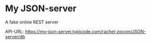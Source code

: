 # My JSON-server
A fake online REST server

API-URL: https://my-json-server.typicode.com/rachel-zocom/JSON-server/db

